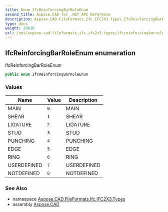 ```yaml
---
title: Enum IfcReinforcingBarRoleEnum
second_title: Aspose.CAD for .NET API Reference
description: Aspose.CAD.FileFormats.Ifc.IFC2X3.Types.IfcReinforcingBarRoleEnum enum. IfcReinforcingBarRoleEnum
type: docs
weight: 20830
url: /net/aspose.cad.fileformats.ifc.ifc2x3.types/ifcreinforcingbarroleenum/
---
```

## IfcReinforcingBarRoleEnum enumeration

IfcReinforcingBarRoleEnum

```csharp
public enum IfcReinforcingBarRoleEnum
```

### Values

| Name | Value | Description |
| --- | --- | --- |
| MAIN | `0` | MAIN |
| SHEAR | `1` | SHEAR |
| LIGATURE | `2` | LIGATURE |
| STUD | `3` | STUD |
| PUNCHING | `4` | PUNCHING |
| EDGE | `5` | EDGE |
| RING | `6` | RING |
| USERDEFINED | `7` | USERDEFINED |
| NOTDEFINED | `8` | NOTDEFINED |

### See Also

* namespace [Aspose.CAD.FileFormats.Ifc.IFC2X3.Types](../../aspose.cad.fileformats.ifc.ifc2x3.types/)
* assembly [Aspose.CAD](../../)


